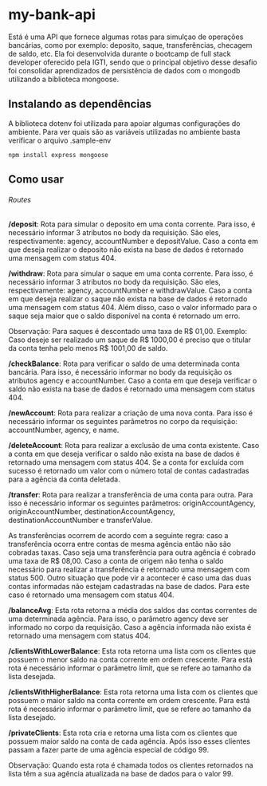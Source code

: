 # my-bank-api

Está é uma API que fornece algumas rotas para simulçao de operações bancárias, como por exemplo: deposito, saque, transferências, checagem de saldo, etc. Ela foi desenvolvida durante o bootcamp de full stack developer oferecido pela IGTI, sendo que o principal objetivo desse desafio foi consolidar aprendizados de persistência de dados com o mongodb utilizando a biblioteca mongoose.

## Instalando as dependências

A biblioteca dotenv foi utilizada para apoiar algumas configurações do ambiente. Para ver quais são as variáveis utilizadas no ambiente basta verificar o arquivo .sample-env

```
npm install express mongoose
```

## Como usar

###### Routes

**/deposit**: Rota para simular o deposito em uma conta corrente. Para isso, é necessário informar 3 atributos no body da requisição. São eles, respectivamente: agency, accountNumber e depositValue. Caso a conta em que deseja realizar o deposito não exista na base de dados é retornado uma mensagem com status 404.

**/withdraw**: Rota para simular o saque em uma conta corrente. Para isso, é necessário informar 3 atributos no body da requisição. São eles, respectivamente: agency, accountNumber e withdrawValue. Caso a conta em que deseja realizar o saque não exista na base de dados é retornado uma mensagem com status 404. Além disso, caso o valor informado para o saque seja maior que o saldo disponível na conta é retornado um erro.

Observação: Para saques é descontado uma taxa de R$ 01,00. 
Exemplo: Caso deseje ser realizado um saque de R$ 1000,00 é preciso que o titular da conta tenha pelo menos R\$ 1001,00 de saldo.

**/checkBalance**: Rota para verificar o saldo de uma determinada conta bancária. Para isso, é necessário informar no body da requisição os atributos agency e accountNumber. Caso a conta em que deseja verificar o saldo não exista na base de dados é retornado uma mensagem com status 404.

**/newAccount**: Rota para realizar a criação de uma nova conta. Para isso é necessário informar os seguintes parâmetros no corpo da requisição: accountNumber, agency, e name.

**/deleteAccount**: Rota para realizar a exclusão de uma conta existente. Caso a conta em que deseja verificar o saldo não exista na base de dados é retornado uma mensagem com status 404. Se a conta for excluída com sucesso é retornado um valor com o número total de contas cadastradas para a agência da conta deletada.

**/transfer**: Rota para realizar a transferência de uma conta para outra. Para isso é necessário informar os seguintes parâmetros: originAccountAgency, originAccountNumber, destinationAccountAgency, destinationAccountNumber e transferValue.

As transferências ocorrem de acordo com a seguinte regra: caso a transferência ocorra entre contas de mesma agência então não são cobradas taxas. Caso seja uma transferência para outra agência é cobrado uma taxa de R\$ 08,00. Caso a conta de origem não tenha o saldo necessário para realizar a transferência é retornado uma mensagem com status 500. Outro situação que pode vir a acontecer é caso uma das duas contas informadas não estejam cadastradas na base de dados. Para este caso é retornado uma mensagem com status 404.

**/balanceAvg**: Esta rota retorna a média dos saldos das contas correntes de uma determinada agência. Para isso, o parâmetro agency deve ser informado no corpo da requisição. Caso a agência informada não exista é retornado uma mensagem com status 404.

**/clientsWithLowerBalance**: Esta rota retorna uma lista com os clientes que possuem o menor saldo na conta corrente em ordem crescente. Para está rota é necessário informar o parâmetro limit, que se refere ao tamanho da lista desejada.

**/clientsWithHigherBalance**: Esta rota retorna uma lista com os clientes que possuem o maior saldo na conta corrente em ordem crescente. Para está rota é necessário informar o parâmetro limit, que se refere ao tamanho da lista desejado.

**/privateClients**: Esta rota cria e retorna uma lista com os clientes que possuem maior saldo na conta de cada agência. Após isso esses clientes passam a fazer parte de uma agência especial de código 99.

Observação: Quando esta rota é chamada todos os clientes retornados na lista têm a sua agência atualizada na base de dados para o valor 99.
